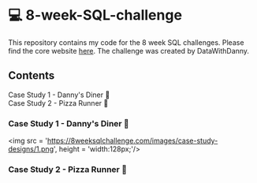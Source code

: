 # 💻 8-week-SQL-challenge
This repository contains my code for the 8 week SQL challenges. Please find the core website <a href = 'https://8weeksqlchallenge.com/'>here</a>. The challenge was created by DataWithDanny.

## Contents 
  
Case Study 1 - Danny's Diner 🧆<br>
Case Study 2 - Pizza Runner 🍕<br>


### Case Study 1 - Danny's Diner 🧆
<img src = 'https://8weeksqlchallenge.com/images/case-study-designs/1.png', height = 'width:128px;'/>
                                                                                                
### Case Study 2 - Pizza Runner 🍕
